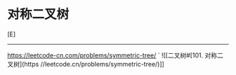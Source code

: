 # 对称二叉树

[E]

---
https://leetcode-cn.com/problems/symmetric-tree/
`
![[二叉树#[101. 对称二叉树](https //leetcode.cn/problems/symmetric-tree/)]]